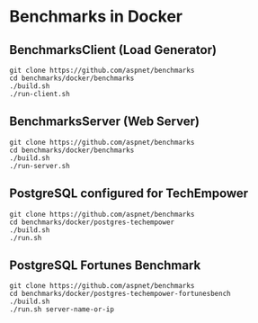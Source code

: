 # Benchmarks in Docker

## BenchmarksClient (Load Generator)
```
git clone https://github.com/aspnet/benchmarks
cd benchmarks/docker/benchmarks
./build.sh
./run-client.sh
```

## BenchmarksServer (Web Server)
```
git clone https://github.com/aspnet/benchmarks
cd benchmarks/docker/benchmarks
./build.sh
./run-server.sh
```

## PostgreSQL configured for TechEmpower
```
git clone https://github.com/aspnet/benchmarks
cd benchmarks/docker/postgres-techempower
./build.sh
./run.sh
```

## PostgreSQL Fortunes Benchmark
```
git clone https://github.com/aspnet/benchmarks
cd benchmarks/docker/postgres-techempower-fortunesbench
./build.sh
./run.sh server-name-or-ip
```